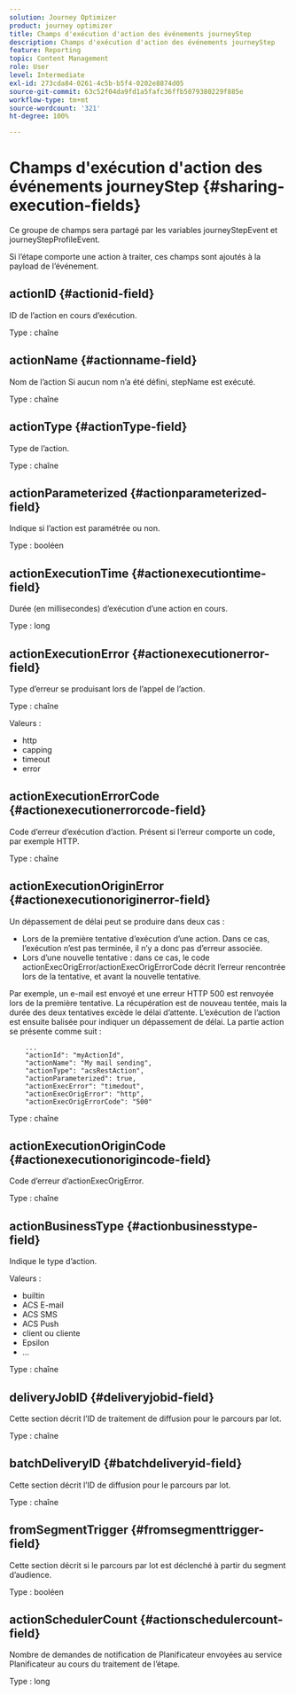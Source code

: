 ```yaml
---
solution: Journey Optimizer
product: journey optimizer
title: Champs d'exécution d'action des événements journeyStep
description: Champs d'exécution d'action des événements journeyStep
feature: Reporting
topic: Content Management
role: User
level: Intermediate
exl-id: 273cda84-0261-4c5b-b5f4-0202e8874d05
source-git-commit: 63c52f04da9fd1a5fafc36ffb5079380229f885e
workflow-type: tm+mt
source-wordcount: '321'
ht-degree: 100%

---
```


# Champs d&#39;exécution d&#39;action des événements journeyStep {#sharing-execution-fields}

Ce groupe de champs sera partagé par les variables journeyStepEvent et journeyStepProfileEvent.

Si l’étape comporte une action à traiter, ces champs sont ajoutés à la payload de l’événement.

## actionID {#actionid-field}

ID de l’action en cours d’exécution.

Type : chaîne

## actionName {#actionname-field}

Nom de l’action Si aucun nom n’a été défini, stepName est exécuté.

Type : chaîne

## actionType {#actionType-field}

Type de l’action.

Type : chaîne

## actionParameterized {#actionparameterized-field}

Indique si l’action est paramétrée ou non.

Type : booléen

## actionExecutionTime {#actionexecutiontime-field}

Durée (en millisecondes) d’exécution d’une action en cours.

Type : long

## actionExecutionError {#actionexecutionerror-field}

Type d’erreur se produisant lors de l’appel de l’action.

Type : chaîne

Valeurs :
* http
* capping
* timeout
* error

## actionExecutionErrorCode {#actionexecutionerrorcode-field}

Code d’erreur d’exécution d’action. Présent si l’erreur comporte un code, par exemple HTTP.

Type : chaîne

## actionExecutionOriginError {#actionexecutionoriginerror-field}

Un dépassement de délai peut se produire dans deux cas :

* Lors de la première tentative d’exécution d’une action. Dans ce cas, l’exécution n’est pas terminée, il n’y a donc pas d’erreur associée.
* Lors d’une nouvelle tentative : dans ce cas, le code actionExecOrigError/actionExecOrigErrorCode décrit l’erreur rencontrée lors de la tentative, et avant la nouvelle tentative.

Par exemple, un e-mail est envoyé et une erreur HTTP 500 est renvoyée lors de la première tentative. La récupération est de nouveau tentée, mais la durée des deux tentatives excède le délai d’attente. L’exécution de l’action est ensuite balisée pour indiquer un dépassement de délai. La partie action se présente comme suit :

```
    ...
    "actionId": "myActionId",
    "actionName": "My mail sending",
    "actionType": "acsRestAction",
    "actionParameterized": true,
    "actionExecError": "timedout",
    "actionExecOrigError": "http",
    "actionExecOrigErrorCode": "500"
```

Type : chaîne

## actionExecutionOriginCode {#actionexecutionorigincode-field}

Code d’erreur d’actionExecOrigError.

Type : chaîne

## actionBusinessType {#actionbusinesstype-field}

Indique le type d’action.

Valeurs :

* builtin
* ACS E-mail
* ACS SMS
* ACS Push
* client ou cliente
* Epsilon
* ...

Type : chaîne

## deliveryJobID {#deliveryjobid-field}

Cette section décrit l’ID de traitement de diffusion pour le parcours par lot.

Type : chaîne

## batchDeliveryID {#batchdeliveryid-field}

Cette section décrit l’ID de diffusion pour le parcours par lot.

Type : chaîne

## fromSegmentTrigger {#fromsegmenttrigger-field}

Cette section décrit si le parcours par lot est déclenché à partir du segment d’audience.

Type : booléen

## actionSchedulerCount {#actionschedulercount-field}

Nombre de demandes de notification de Planificateur envoyées au service Planificateur au cours du traitement de l’étape.

Type : long
